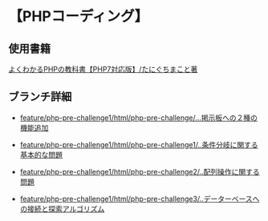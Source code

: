 # 【PHPコーディング】

## 使用書籍
<a href="https://www.amazon.co.jp/%E3%82%88%E3%81%8F%E3%82%8F%E3%81%8B%E3%82%8BPHP%E3%81%AE%E6%95%99%E7%A7%91%E6%9B%B8-%E3%80%90PHP7%E5%AF%BE%E5%BF%9C%E7%89%88%E3%80%91-%E6%95%99%E7%A7%91%E6%9B%B8%E3%82%B7%E3%83%AA%E3%83%BC%E3%82%BA-%E3%81%9F%E3%81%AB%E3%81%90%E3%81%A1-%E3%81%BE%E3%81%93%E3%81%A8-ebook/dp/B07C3QQKTX/">よくわかるPHPの教科書【PHP7対応版】/たにぐちまこと著</a>


## ブランチ詳細

- [feature/php-pre-challenge1/html/php-pre-challenge/...掲示板への２種の機能追加](https://github.com/KakoFujimoto/quelcode-php/blob/feature/php-challenge/README.md)


- [feature/php-pre-challenge1/html/php-pre-challenge1/..条件分岐に関する基本的な問題](https://github.com/KakoFujimoto/quelcode-php/blob/feature/php-pre-challenge1/README.md)


- [feature/php-pre-challenge1/html/php-pre-challenge2/..配列操作に関する問題](https://github.com/KakoFujimoto/quelcode-php/blob/feature/php-pre-challenge2/README.md)


- [feature/php-pre-challenge1/html/php-pre-challenge3/..データーベースへの接続と探索アルゴリズム](https://github.com/KakoFujimoto/quelcode-php/blob/feature/php-pre-challenge3/README.md)
